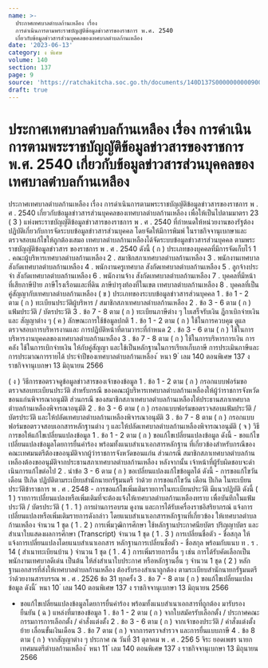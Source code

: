 ```yaml
---
name: >-
  ประกาศเทศบาลตำบลก้านเหลือง เรื่อง
  การดำเนินการตามพระราชบัญญัติข้อมูลข่าวสารของราชการ พ.ศ. 2540
  เกี่ยวกับข้อมูลข่าวสารส่วนบุคคลของเทศบาลตำบลก้านเหลือง
date: '2023-06-13'
category: ง พิเศษ
volume: 140
section: 137
page: 9
source: 'https://ratchakitcha.soc.go.th/documents/140D137S0000000000900.pdf'
draft: true
---
```


# ประกาศเทศบาลตำบลก้านเหลือง เรื่อง การดำเนินการตามพระราชบัญญัติข้อมูลข่าวสารของราชการ พ.ศ. 2540 เกี่ยวกับข้อมูลข่าวสารส่วนบุคคลของเทศบาลตำบลก้านเหลือง

ประกาศเทศบาลตําบลก้านเหลือง เรื่อง การดําเนินการตามพระราชบัญญัติข้อมูลข่าวสารของราชการ พ . ศ . 2540 เกี่ยวกับข้อมูลข่าวสารส่วนบุคคลของเทศบาลตําบลก้านเหลือง เพื่อให้เป็นไปตามมาตรา 23 ( 3 ) แห่งพระราชบัญญัติข้อมูลข่าวสารของราชการ พ . ศ . 2540 ที่กําหนดให้หน่วยงานของรัฐต้องปฏิบัติเกี่ยวกับการจัดระบบข้อมูลข่าวสารส่วนบุคคล โดยจัดให้มีการพิมพ์ ในราชกิจจานุเบกษาและตรวจสอบแก้ไขให้ถูกต้องเสมอ เทศบาลตําบลก้านเหลืองได้จัดระบบข้อมูลข่าวสารส่วนบุคคล ตามพระราชบัญญัติข้อมูลข่าวสาร ของราชการ พ . ศ . 2540 ดังนี้ ( ก ) ประเภทของบุคคลที่มีการจัดเก็บไว้ 1 . คณะผู้บริหารเทศบาลตําบลก้านเหลือง 2 . สมาชิกสภาเทศบาลตําบลก้านเหลือง 3 . พนักงานเทศบาล สังกัดเทศบาลตําบลก้านเหลือง 4 . พนักงานครูเทศบาล สังกัดเทศบาลตําบลก้านเหลือง 5 . ลูกจ้างประจํา สังกัดเทศบาลตําบลก้านเหลือง 6 . พนักงานจ้าง สังกัดเทศบาลตําบลก้านเหลือง 7 . บุคคลที่มีหน้าที่เสียภาษีป้าย ภาษีโรงเรือนและที่ดิน ภาษีบํารุงท้องที่ในเขต เทศบาลตําบลก้านเหลือง 8 . บุคคลที่เป็นคู่สัญญากับเทศบาลตําบลก้านเหลือง ( ข ) ประเภทของระบบข้อมูลข่าวสารส่วนบุคคล 1 . ข้อ 1 - 2 ตาม ( ก ) ทะเบียนประวัติผู้บริหาร / สมาชิกสภาเทศบาลตําบลก้านเหลือง 2 . ข้อ 3 - 6 ตาม ( ก ) แฟ้มประวัติ / บัตรประวัติ 3 . ข้อ 7 - 8 ตาม ( ก ) ทะเบียนภาษีต่าง ๆ ใบเสร็จรับเงิน ฎีกาเบิกจ่ายเงินและ สัญญาต่าง ๆ ( ค ) ลักษณะการใช้ข้อมูลปกติ 1 . ข้อ 1 - 2 ตาม ( ก ) ใช้ในการควบคุม ดูแล ตรวจสอบการบริหารงานและ การปฏิบัติหน้าที่ตามวาระที่กําหนด 2 . ข้อ 3 - 6 ตาม ( ก ) ใช้ในการบริหารงานบุคคลของเทศบาลตําบลก้านเหลือง 3 . ข้อ 7 - 8 ตาม ( ก ) ใช้ในการบริหารการเงิน การคลัง ใช้ในการเบิกจ่ายเงิน ให้กับคู่สัญญา และใช้เป็นหลักฐานในการเรียกเก็บภาษี การประเมินภาษีและการประมาณการรายได้ ประจําปีของเทศบาลตําบลก้านเหลือง ้ หนา 9 ่ เลม 140 ตอนพิเศษ 137 ง ราชกิจจานุเบกษา 13 มิถุนายน 2566

( ง ) วิธีการขอตรวจดูข้อมูลข่าวสารของเจ้าของข้อมูล 1 . ข้อ 1 - 2 ตาม ( ก ) กรอกแบบฟอร์มขอตรวจสอบทะเบียนประวัติ สําหรับกรณี ของคณะผู้บริหารเทศบาลตําบลก้านเหลืองให้ผู้ว่าราชการจังหวัดขอนแก่นพิจารณาอนุมัติ ส่วนกรณี ของสมาชิกสภาเทศบาลตําบลก้านเหลืองให้ประธานสภาเทศบาลตําบลก้านเหลืองพิจารณาอนุมัติ 2 . ข้อ 3 - 6 ตาม ( ก ) กรอกแบบฟอร์มขอตรวจสอบแฟ้มประวัติ / บัตรประวัติ และให้ปลัดเทศบาลตําบลก้านเหลืองพิจารณาอนุมัติ 3 . ข้อ 7 - 8 ตาม ( ก ) กรอกแบบฟอร์มขอตรวจสอบเอกสารหลักฐานต่าง ๆ และให้ปลัดเทศบาลตําบลก้านเหลืองพิจารณาอนุมัติ ( จ ) วิธีการขอให้แก้ไขเปลี่ยนแปลงข้อมูล 1 . ข้อ 1 - 2 ตาม ( ก ) ขอแก้ไขเปลี่ยนแปลงข้อมูล ดังนี้ - ขอแก้ไขเปลี่ยนแปลงข้อมูลโดยการยื่นคําร้อง พร้อมทั้งแนบสําเนาเอกสารหลักฐาน ที่เกี่ยวข้องสําหรับกรณีของคณะเทศมนตรีต้องขออนุมัติจากผู้ว่าราชการจังหวัดขอนแก่น ส่วนกรณี สมาชิกสภาเทศบาลตําบลก้านเหลืองต้องขออนุมัติจากประธานสภาเทศบาลตําบลก้านเหลือง หลังจากนั้น เจ้าหน้าที่ผู้รับผิดชอบจะดําเนินการแก้ไขต่อไป 2 . นําข้อ 3 - 6 ตาม ( ก ) ขอเปลี่ยนแปลงแก้ไขข้อมูลได้ ดังนี้ - การขอแก้ไขวัน เดือน ปีเกิด ปฏิบัติตามระเบียบสํานักนายกรัฐมนตรี ว่าด้วย การขอแก้ไขวัน เดือน ปีเกิด ในทะเบียนประวัติข้าราชการ พ . ศ . 2548 - การขอแก้ไขเพิ่มเติมรายการในทะเบียนประวัติ มีแนวปฏิบัติ ดังนี้ ( 1 ) รายการเปลี่ยนแปลงหรือเพิ่มเติมที่จะต้องแจ้งให้เทศบาลตําบลก้านเหลืองทราบ เพื่อบันทึกในแฟ้มประวัติ / บัตรประวัติ ( 1 . 1 ) การผ่านการอบรม ดูงาน และการได้รับเครื่องราชอิสริยาภรณ์ แจ้งการเปลี่ยนแปลงหรือเพิ่มเติมรายการดังกล่าว โดยแนบสําเนาเอกสารหลักฐานที่เกี่ยวข้อง ให้เทศบาลตําบลก้านเหลือง จํานวน 1 ชุด ( 1 . 2 ) การเพิ่มวุฒิการศึกษา ใช้หลักฐานประกาศนียบัตร ปริญญาบัตร และสําเนาใบแสดงผลการศึกษา (Transcript) จํานวน 1 ชุด ( 1 . 3 ) การเปลี่ยนชื่อตัว - ชื่อสกุล ให้แจ้งการเปลี่ยนแปลงโดยแนบสําเนาเอกสาร หลักฐานการเปลี่ยนชื่อตัว - ชื่อสกุล พร้อมกับแนบ ท . ร . 14 ( สําเนาทะเบียนบ้าน ) จํานวน 1 ชุด ( 1 . 4 ) การเพิ่มรายการอื่น ๆ เช่น การได้รับคัดเลือกเป็นพนักงานเทศบาลดีเด่น เป็นต้น ให้ส่งสําเนาใบประกาศ หรือหลักฐานอื่น ๆ จํานวน 1 ชุด ( 2 ) หลักฐานเอกสารที่ส่งให้เทศบาลตําบลก้านเหลือง ต้องรับรองสําเนาถูกต้อง ตามระเบียบสํานักนายกรัฐมนตรี ว่าด้วยงานสารบรรณ พ . ศ . 2526 ข้อ 31 ทุกครั้ง 3 . ข้อ 7 - 8 ตาม ( ก ) ขอแก้ไขเปลี่ยนแปลงข้อมูล ดังนี้ ้ หนา 10 ่ เลม 140 ตอนพิเศษ 137 ง ราชกิจจานุเบกษา 13 มิถุนายน 2566

- ขอแก้ไขเปลี่ยนแปลงข้อมูลโดยการยื่นคําร้อง พร้อมทั้งแนบสําเนาเอกสารที่ถูกต้อง มารับรองยืนยัน ( ฉ ) แหล่งที่มาของข้อมูล 1 . ข้อ 1 - 2 ตาม ( ก ) จากใบสมัครรับเลือกตั้ง / ประกาศคณะกรรมการการเลือกตั้ง / คําสั่งแต่งตั้ง 2 . ข้อ 3 - 6 ตาม ( ก ) จากเจ้าของประวัติ / คําสั่งแต่งตั้ง ย้าย เลื่อนขั้นเงินเดือน 3 . ข้อ 7 ตาม ( ก ) จากการตรวจสํารวจ และการยื่นแบบภาษี 4 . ข้อ 8 ตาม ( ก ) จากสัญญาต่าง ๆ ประกาศ ณ วันที่ 31 ตุลาคม พ . ศ . 256 5 จิระ ยอดเพชร นายกเทศมนตรีตําบลก้านเหลือง ้ หนา 11 ่ เลม 140 ตอนพิเศษ 137 ง ราชกิจจานุเบกษา 13 มิถุนายน 2566
